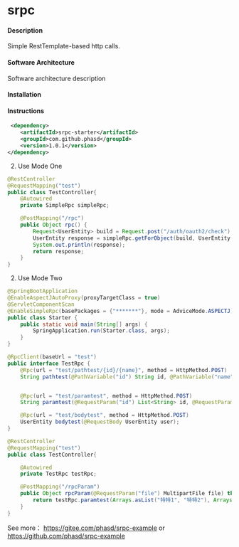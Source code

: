 # srpc

#### Description
Simple RestTemplate-based http calls.

#### Software Architecture
Software architecture description

#### Installation


#### Instructions

```xml
 <dependency>
    <artifactId>srpc-starter</artifactId>
    <groupId>com.github.phasd</groupId>
    <version>1.0.1</version>
</dependency>
```

2. Use Mode One
```java
@RestController
@RequestMapping("test")
public class TestController{
	@Autowired
	private SimpleRpc simpleRpc;

	@PostMapping("/rpc")
	public Object rpc() {
		Request<UserEntity> build = Request.post("/auth/oauth2/check").body(new UserEntity());
		UserEntity response = simpleRpc.getForObject(build, UserEntity.class);
		System.out.println(response);
		return response;
	}
}
```

2. Use Mode Two

```java
@SpringBootApplication
@EnableAspectJAutoProxy(proxyTargetClass = true)
@ServletComponentScan
@EnableSimpleRpc(basePackages = {"*******"}, mode = AdviceMode.ASPECTJ)
public class Starter {
	public static void main(String[] args) {
		SpringApplication.run(Starter.class, args);
	}
}

@RpcClient(baseUrl = "test")
public interface TestRpc {
	@Rpc(url = "test/pathtest/{id}/{name}", method = HttpMethod.POST)
	String pathtest(@PathVariable("id") String id, @PathVariable("name") String name);


	@Rpc(url = "test/paramtest", method = HttpMethod.POST)
	String paramtest(@RequestParam("id") List<String> id, @RequestParam("name") List<String> name, @RequestPart("file") Resource file);

	@Rpc(url = "test/bodytest", method = HttpMethod.POST)
	UserEntity bodytest(@RequestBody UserEntity user);
}

@RestController
@RequestMapping("test")
public class TestController{

	@Autowired
	private TestRpc testRpc;

	@PostMapping("/rpcParam")
	public Object rpcParam(@RequestParam("file") MultipartFile file) throws IOException {
		return testRpc.paramtest(Arrays.asList("特特1", "特特2"), Arrays.asList("zs", "ls"), resource);
	}
}
```
See more： https://gitee.com/phasd/srpc-example or https://github.com/phasd/srpc-example
